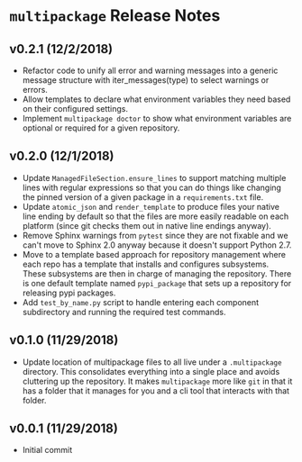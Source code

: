 # `multipackage` Release Notes

## v0.2.1 (12/2/2018)

- Refactor code to unify all error and warning messages into a generic message
  structure with iter_messages(type) to select warnings or errors.
- Allow templates to declare what environment variables they need based on their
  configured settings.
- Implement `multipackage doctor` to show what environment variables are
  optional or required for a given repository.

## v0.2.0 (12/1/2018)

- Update `ManagedFileSection.ensure_lines` to support matching multiple lines
  with regular expressions so that you can do things like changing the pinned
  version of a given package in a `requirements.txt` file.
- Update `atomic_json` and `render_template` to produce files your native
  line ending by default so that the files are more easily readable on each
  platform (since git checks them out in native line endings anyway).
- Remove Sphinx warnings from `pytest` since they are not fixable and we can't
  move to Sphinx 2.0 anyway because it doesn't support Python 2.7. 
- Move to a template based approach for repository management where each repo
  has a template that installs and configures subsystems.  These subsystems are
  then in charge of managing the repository.  There is one default template
  named `pypi_package` that sets up a repository for releasing pypi packages.
- Add `test_by_name.py` script to handle entering each component subdirectory
  and running the required test commands.
## v0.1.0 (11/29/2018)

- Update location of multipackage files to all live under a `.multipackage`
  directory.  This consolidates everything into a single place and avoids
  cluttering up the repository.  It makes `multipackage` more like `git` in that
  it has a folder that it manages for you and a cli tool that interacts with
  that folder.

## v0.0.1 (11/29/2018)

- Initial commit
